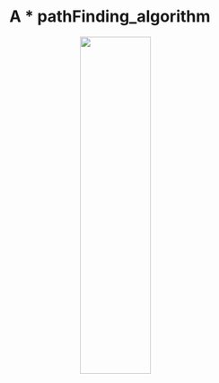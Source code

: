 # A * pathFinding_algorithm

<img src = "https://s4.gifyu.com/images/ezgif.com-gif-maker9c3fbe0d840b05cf.gif" width="600" height="600" 
style="display: block;
  margin-left: auto;
  margin-right: auto;
  margin: 10px auto 20px;
  width: 50%;">
<style>
